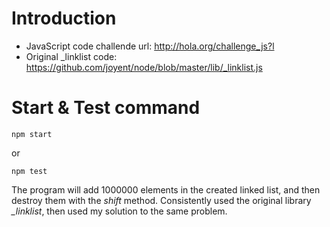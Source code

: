 Introduction
============

+ JavaScript code challende url: http://hola.org/challenge_js?l
+ Original _linklist code: https://github.com/joyent/node/blob/master/lib/_linklist.js

Start & Test command
=====================

    npm start

or

    npm test

The program will add 1000000 elements in the created linked list, and then destroy them with the *shift* method. 
Consistently used the original library *_linklist*, then used my solution to the same problem.